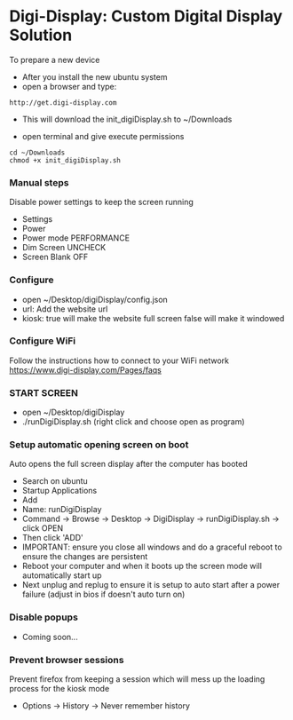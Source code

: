 # Digi-Display: Custom Digital Display Solution

To prepare a new device
- After you install the new ubuntu system
- open a browser and type:
```
http://get.digi-display.com
```
- This will download the init_digiDisplay.sh to ~/Downloads

- open terminal and give execute permissions
```angular2html
cd ~/Downloads
chmod +x init_digiDisplay.sh
```

### Manual steps
Disable power settings to keep the screen running
- Settings
- Power
- Power mode PERFORMANCE
- Dim Screen UNCHECK
- Screen Blank OFF

### Configure
- open ~/Desktop/digiDisplay/config.json
- url: Add the website url
- kiosk: true will make the website full screen false will make it windowed

### Configure WiFi
Follow the instructions how to connect to your WiFi network 
https://www.digi-display.com/Pages/faqs

### START SCREEN
- open ~/Desktop/digiDisplay
- ./runDigiDisplay.sh (right click and choose open as program)

### Setup automatic opening screen on boot
Auto opens the full screen display after the computer has booted
- Search on ubuntu
- Startup Applications
- Add
- Name: runDigiDisplay
- Command -> Browse -> Desktop -> DigiDisplay -> runDigiDisplay.sh -> click OPEN
- Then click 'ADD'
- IMPORTANT: ensure you close all windows and do a graceful reboot to ensure the changes are persistent
- Reboot your computer and when it boots up the screen mode will automatically start up 
- Next unplug and replug to ensure it is setup to auto start after a power failure (adjust in bios if doesn't auto turn on)

### Disable popups
- Coming soon...

### Prevent browser sessions
Prevent firefox from keeping a session which will mess up the loading process for the kiosk mode
- Options -> History -> Never remember history